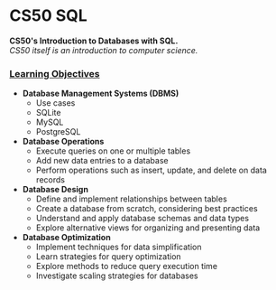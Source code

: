 # CS50 SQL
**CS50's Introduction to Databases with SQL.** <br>
*CS50 itself is an introduction to computer science.*


### <u>Learning Objectives</u>
- __Database Management Systems (DBMS)__
    - Use cases
    - SQLite
    - MySQL
    - PostgreSQL
- __Database Operations__
    - Execute queries on one or multiple tables
    - Add new data entries to a database
    - Perform operations such as insert, update, and delete on data records
- __Database Design__
    - Define and implement relationships between tables
    - Create a database from scratch, considering best practices
    - Understand and apply database schemas and data types
    - Explore alternative views for organizing and presenting data
- __Database Optimization__
    - Implement techniques for data simplification
    - Learn strategies for query optimization
    - Explore methods to reduce query execution time
    - Investigate scaling strategies for databases
